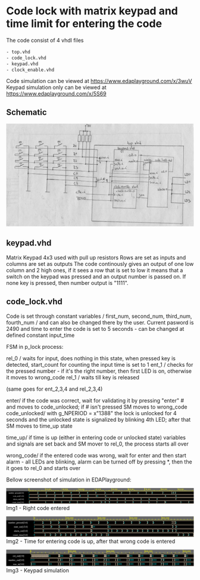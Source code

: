 
# Code lock with matrix keypad and time limit for entering the code
 
The code consist of 4 vhdl files
    
    - top.vhd
    - code_lock.vhd
    - keypad.vhd 
    - clock_enable.vhd 
    
Code simulation can be viewed at https://www.edaplayground.com/x/3wuV
Keypad simulation only can be viewed at https://www.edaplayground.com/x/5S69

## Schematic  

![logic](../../Images/Schema.png)

## keypad.vhd 

Matrix Keypad 4x3 used with pull up resistors
Rows are set as inputs and columns are set as outputs
The code continously gives an output of one low column and 2 high ones, if it sees a row that is set to low it means that a switch on the keypad was pressed and an output number is passed on. If none key is pressed, then number output is "1111".

## code_lock.vhd  

Code is set through constant variables / first_num, second_num, third_num, fourth_num / and can also be changed there by the user.
Current pasword is 2490 and time to enter the code is set to 5 seconds - can be changed at defined constant input_time

FSM in p_lock process:

rel_0 / waits for input, does nothing in this state, when pressed key is detected, start_count for counting the input time is set to 1
ent_1 / checks for the pressed number - if it's the right number, then first LED is on, otherwise it moves to wrong_code 
rel_1 / waits till key is released 

(same goes for ent_2,3,4 and rel_2,3,4)

enter/ if the code was correct, wait for validating it by pressing "enter" # and moves to code_unlocked; if # isn't pressed SM moves to wrong_code
code_unlocked/ with g_NPERIOD = x"1388" the lock is unlocked for 4 seconds and the unlocked state is signalized by blinking 4th LED; after that SM moves to time_up state

time_up/ if time is up (either in entering code or unlocked state) variables and signals are set back and SM mover to rel_0, the process starts all over

wrong_code/ if the entered code was wrong, wait for enter and then start alarm - all LEDs are blinking, alarm can be turned off by pressing *, then the it goes to rel_0 and starts over


Bellow screenshot of simulation in EDAPlayground:

![logic](../../Images/IMG1_unlocked_state.png)
Img1 - Right code entered



![logic](../../Images/IMG2_time_up_alarm_on.png)
Img2 - Time for entering code is up, after that wrong code is entered

![logic](../../Images/IMG3_keypad_simulation.png)
Img3 - Keypad simulation
